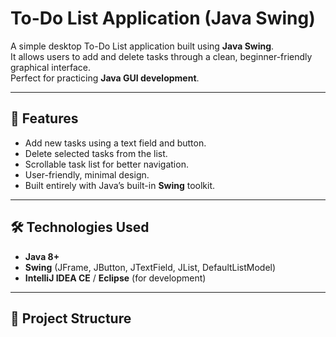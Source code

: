 # To-Do List Application (Java Swing)

A simple desktop To-Do List application built using **Java Swing**.  
It allows users to add and delete tasks through a clean, beginner-friendly graphical interface.  
Perfect for practicing **Java GUI development**.

---

## 🚀 Features
- Add new tasks using a text field and button.
- Delete selected tasks from the list.
- Scrollable task list for better navigation.
- User-friendly, minimal design.
- Built entirely with Java’s built-in **Swing** toolkit.

---

## 🛠️ Technologies Used
- **Java 8+**
- **Swing** (JFrame, JButton, JTextField, JList, DefaultListModel)
- **IntelliJ IDEA CE** / **Eclipse** (for development)

---

## 📂 Project Structure
